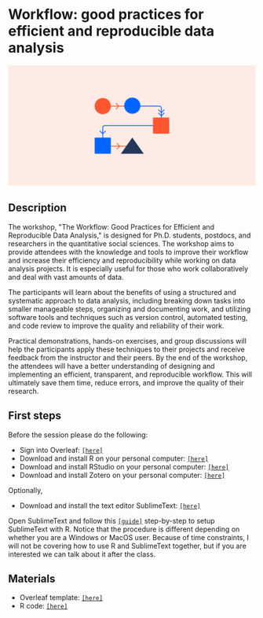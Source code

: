 # Workflow: good practices for efficient and reproducible data analysis

![background](background.png)

## Description

The workshop, "The Workflow: Good Practices for Efficient and Reproducible Data Analysis," is designed for Ph.D. students, postdocs, and researchers in the quantitative social sciences. The workshop aims to provide attendees with the knowledge and tools to improve their workflow and increase their efficiency and reproducibility while working on data analysis projects. It is especially useful for those who work collaboratively and deal with vast amounts of data.

The participants will learn about the benefits of using a structured and systematic approach to data analysis, including breaking down tasks into smaller manageable steps, organizing and documenting work, and utilizing software tools and techniques such as version control, automated testing, and code review to improve the quality and reliability of their work.

Practical demonstrations, hands-on exercises, and group discussions will help the participants apply these techniques to their projects and receive feedback from the instructor and their peers. By the end of the workshop, the attendees will have a better understanding of designing and implementing an efficient, transparent, and reproducible workflow. This will ultimately save them time, reduce errors, and improve the quality of their research.


## First steps

Before the session please do the following:


- Sign into Overleaf: [`[here]`](https://it.overleaf.com/login)
- Download and install R on your personal computer: [`[here]`](https://cran.dcc.uchile.cl)
- Download and install RStudio on your personal computer: [`[here]`](https://posit.co/download/rstudio-desktop/)
- Download and install Zotero on your personal computer: [`[here]`](https://www.zotero.org/download/)


Optionally,

- Download and install the text editor SublimeText: [`[here]`](https://www.sublimetext.com)

Open SublimeText and follow this [`[guide]`](https://adee-weller.com/pages/home.md) step-by-step to setup SublimeText with R. Notice that the procedure is different depending on whether you are a Windows or MacOS user. Because of time constraints, I will not be covering how to use R and SublimeText together, but if you are interested we can talk about it after the class.


## Materials

- Overleaf template: [`[here]`](https://www.overleaf.com/project/5319dff0f8c27db47b000033)
- R code: [`[here]`](workflow_r.zip)
